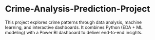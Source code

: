 # Crime-Analysis-Prediction-Project
This project explores crime patterns through data analysis, machine learning, and interactive dashboards. It combines Python (EDA + ML modeling) with a Power BI dashboard to deliver end-to-end insights.
